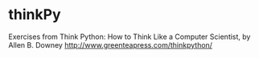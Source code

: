 # thinkPy
Exercises from Think Python: How to Think Like a Computer Scientist, by Allen B. Downey
http://www.greenteapress.com/thinkpython/
